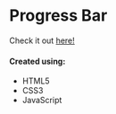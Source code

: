 # Progress Bar
Check it out [here!](https://ianbrdeguzman.github.io/progressbar/)
#### Created using:
* HTML5
* CSS3
* JavaScript
